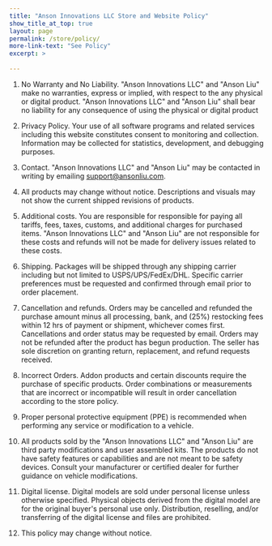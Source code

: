 ```yaml
---
title: "Anson Innovations LLC Store and Website Policy"
show_title_at_top: true
layout: page
permalink: /store/policy/
more-link-text: "See Policy"
excerpt: >
  
---
```


1. No Warranty and No Liability. "Anson Innovations LLC" and "Anson Liu" make no warranties, express or implied, with respect to the any physical or digital product. "Anson Innovations LLC" and "Anson Liu" shall bear no liability for any consequence of using the physical or digital product

1. Privacy Policy. Your use of all software programs and related services including this website constitutes consent to monitoring and collection. Information may be collected for statistics, development, and debugging purposes.

1. Contact. "Anson Innovations LLC" and "Anson Liu" may be contacted in writing by emailing support@ansonliu.com.

1. All products may change without notice. Descriptions and visuals may not show the current shipped revisions of products.

1. Additional costs. You are responsible for responsible for paying all tariffs, fees, taxes, customs, and additional charges for purchased items. "Anson Innovations LLC" and "Anson Liu" are not responsible for these costs and refunds will not be made for delivery issues related to these costs.

1. Shipping. Packages will be shipped through any shipping carrier including but not limited to USPS/UPS/FedEx/DHL. Specific carrier preferences must be requested and confirmed through email prior to order placement.

1. Cancellation and refunds. Orders may be cancelled and refunded the purchase amount minus all processing, bank, and (25%) restocking fees within 12 hrs of payment or shipment, whichever comes first. Cancellations and order status may be requested by email. Orders may not be refunded after the product has begun production. The seller has sole discretion on granting return, replacement, and refund requests received.

1. Incorrect Orders. Addon products and certain discounts require the purchase of specific products. Order combinations or measurements that are incorrect or incompatible will result in order cancellation according to the store policy.

1. Proper personal protective equipment (PPE) is recommended when performing any service or modification to a vehicle.

1. All products sold by the "Anson Innovations LLC" and "Anson Liu" are third party modifications and user assembled kits. The products do not have safety features or capabilities and are not meant to be safety devices. Consult your manufacturer or certified dealer for further guidance on vehicle modifications.

1. Digital license. Digital models are sold under personal license unless otherwise specified. Physical objects derived from the digital model are for the original buyer's personal use only. Distribution, reselling, and/or transferring of the digital license and files are prohibited.

1. This policy may change without notice.
